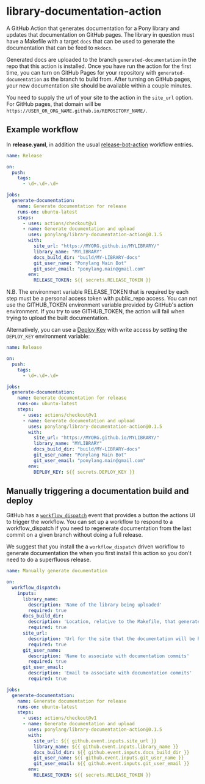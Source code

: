 # library-documentation-action

A GitHub Action that generates documentation for a Pony library and updates that documentation on GitHub pages. The library in question must have a Makefile with a target `docs` that can be used to generate the documentation that can be feed to `mkdocs`.

Generated docs are uploaded to the branch `generated-documentation` in the repo that this action is installed. Once you have run the action for the first time, you can turn on GitHub Pages for your repository with `generated-documentation` as the branch to build from. After turning on GitHub pages, your new documentation site should be available within a couple minutes.

You need to supply the url of your site to the action in the `site_url` option. For GitHub pages, that domain will be `https://USER_OR_ORG_NAME.github.io/REPOSITORY_NAME/`.

## Example workflow

In **release.yaml**, in addition the usual [release-bot-action](https://github.com/ponylang/release-bot-action) workflow entries.

```yml
name: Release

on:
  push:
    tags:
      - \d+.\d+.\d+

jobs:
  generate-documentation:
    name: Generate documentation for release
    runs-on: ubuntu-latest
    steps:
      - uses: actions/checkout@v1
      - name: Generate documentation and upload
        uses: ponylang/library-documentation-action@0.1.5
        with:
          site_url: "https://MYORG.github.io/MYLIBRARY/"
          library_name: "MYLIBRARY"
          docs_build_dir: "build/MY-LIBRARY-docs"
          git_user_name: "Ponylang Main Bot"
          git_user_email: "ponylang.main@gmail.com"
        env:
          RELEASE_TOKEN: ${{ secrets.RELEASE_TOKEN }}
```

N.B. The environment variable RELEASE_TOKEN that is required by each step must be a personal access token with public_repo access. You can not use the GITHUB_TOKEN environment variable provided by GitHub's action environment. If you try to use GITHUB_TOKEN, the action will fail when trying to upload the built documentation.

Alternatively, you can use a [Deploy Key](https://docs.github.com/en/developers/overview/managing-deploy-keys#deploy-keys) with write access by setting the `DEPLOY_KEY` environment variable:

```yml
name: Release

on:
  push:
    tags:
      - \d+.\d+.\d+

jobs:
  generate-documentation:
    name: Generate documentation for release
    runs-on: ubuntu-latest
    steps:
      - uses: actions/checkout@v1
      - name: Generate documentation and upload
        uses: ponylang/library-documentation-action@0.1.5
        with:
          site_url: "https://MYORG.github.io/MYLIBRARY/"
          library_name: "MYLIBRARY"
          docs_build_dir: "build/MY-LIBRARY-docs"
          git_user_name: "Ponylang Main Bot"
          git_user_email: "ponylang.main@gmail.com"
        env:
          DEPLOY_KEY: ${{ secrets.DEPLOY_KEY }}
```

## Manually triggering a documentation build and deploy

GitHub has a [`workflow_dispatch`](https://docs.github.com/en/actions/reference/events-that-trigger-workflows#workflow_dispatch) event that provides a button the actions UI to trigger the workflow. You can set up a workflow to respond to a workflow_dispatch if you need to regenerate documentation from the last commit on a given branch without doing a full release.

We suggest that you install the a `workflow_dispatch` driven workflow to generate documentation the when you first install this action so you don't need to do a superfluous release.

```yml
name: Manually generate documentation

on:
  workflow_dispatch:
    inputs:
      library_name:
        description: 'Name of the library being uploaded'
        required: true
      docs_build_dir:
        description: 'Location, relative to the Makefile, that generated documentation will be placed'
        required: true
      site_url:
        description: 'Url for the site that the documentation will be hosted on'
        required: true
      git_user_name:
        description: 'Name to associate with documentation commits'
        required: true
      git_user_email:
        description: 'Email to associate with documentation commits'
        required: true

jobs:
  generate-documentation:
    name: Generate documentation for release
    runs-on: ubuntu-latest
    steps:
      - uses: actions/checkout@v1
      - name: Generate documentation and upload
        uses: ponylang/library-documentation-action@0.1.5
        with:
          site_url: ${{ github.event.inputs.site_url }}
          library_name: ${{ github.event.inputs.library_name }}
          docs_build_dir: ${{ github.event.inputs.docs_build_dir }}
          git_user_name: ${{ github.event.inputs.git_user_name }}
          git_user_email: ${{ github.event.inputs.git_user_email }}
        env:
          RELEASE_TOKEN: ${{ secrets.RELEASE_TOKEN }}
```

